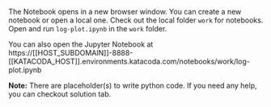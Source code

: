 The Notebook opens in a new browser window. You can create a new notebook or open a local one. Check out the local folder `work` for notebooks. Open and run `log-plot.ipynb` in the `work` folder.

You can also open the Jupyter Notebook at https://[[HOST_SUBDOMAIN]]-8888-[[KATACODA_HOST]].environments.katacoda.com/notebooks/work/log-plot.ipynb

**Note:**
There are placeholder(s) to write python code. If you need any help, you can checkout solution tab.